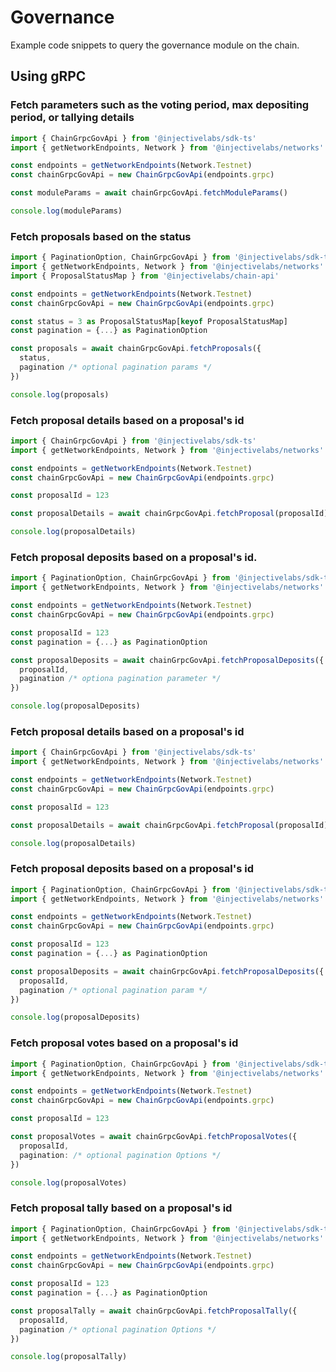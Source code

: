 # Governance

Example code snippets to query the governance module on the chain.

## Using gRPC

### Fetch parameters such as the voting period, max depositing period, or tallying details

```ts
import { ChainGrpcGovApi } from '@injectivelabs/sdk-ts'
import { getNetworkEndpoints, Network } from '@injectivelabs/networks'

const endpoints = getNetworkEndpoints(Network.Testnet)
const chainGrpcGovApi = new ChainGrpcGovApi(endpoints.grpc)

const moduleParams = await chainGrpcGovApi.fetchModuleParams()

console.log(moduleParams)
```

### Fetch proposals based on the status

```ts
import { PaginationOption, ChainGrpcGovApi } from '@injectivelabs/sdk-ts'
import { getNetworkEndpoints, Network } from '@injectivelabs/networks'
import { ProposalStatusMap } from '@injectivelabs/chain-api'

const endpoints = getNetworkEndpoints(Network.Testnet)
const chainGrpcGovApi = new ChainGrpcGovApi(endpoints.grpc)

const status = 3 as ProposalStatusMap[keyof ProposalStatusMap]
const pagination = {...} as PaginationOption

const proposals = await chainGrpcGovApi.fetchProposals({
  status,
  pagination /* optional pagination params */
})

console.log(proposals)
```

### Fetch proposal details based on a proposal's id

```ts
import { ChainGrpcGovApi } from '@injectivelabs/sdk-ts'
import { getNetworkEndpoints, Network } from '@injectivelabs/networks'

const endpoints = getNetworkEndpoints(Network.Testnet)
const chainGrpcGovApi = new ChainGrpcGovApi(endpoints.grpc)

const proposalId = 123

const proposalDetails = await chainGrpcGovApi.fetchProposal(proposalId)

console.log(proposalDetails)
```

### Fetch proposal deposits based on a proposal's id.

```ts
import { PaginationOption, ChainGrpcGovApi } from '@injectivelabs/sdk-ts'
import { getNetworkEndpoints, Network } from '@injectivelabs/networks'

const endpoints = getNetworkEndpoints(Network.Testnet)
const chainGrpcGovApi = new ChainGrpcGovApi(endpoints.grpc)

const proposalId = 123
const pagination = {...} as PaginationOption

const proposalDeposits = await chainGrpcGovApi.fetchProposalDeposits({
  proposalId,
  pagination /* optiona pagination parameter */
})

console.log(proposalDeposits)
```

### Fetch proposal details based on a proposal's id

```ts
import { ChainGrpcGovApi } from '@injectivelabs/sdk-ts'
import { getNetworkEndpoints, Network } from '@injectivelabs/networks'

const endpoints = getNetworkEndpoints(Network.Testnet)
const chainGrpcGovApi = new ChainGrpcGovApi(endpoints.grpc)

const proposalId = 123

const proposalDetails = await chainGrpcGovApi.fetchProposal(proposalId)

console.log(proposalDetails)
```

### Fetch proposal deposits based on a proposal's id

```ts
import { PaginationOption, ChainGrpcGovApi } from '@injectivelabs/sdk-ts'
import { getNetworkEndpoints, Network } from '@injectivelabs/networks'

const endpoints = getNetworkEndpoints(Network.Testnet)
const chainGrpcGovApi = new ChainGrpcGovApi(endpoints.grpc)

const proposalId = 123
const pagination = {...} as PaginationOption

const proposalDeposits = await chainGrpcGovApi.fetchProposalDeposits({
  proposalId,
  pagination /* optional pagination param */
})

console.log(proposalDeposits)
```

### Fetch proposal votes based on a proposal's id

```ts
import { PaginationOption, ChainGrpcGovApi } from '@injectivelabs/sdk-ts'
import { getNetworkEndpoints, Network } from '@injectivelabs/networks'

const endpoints = getNetworkEndpoints(Network.Testnet)
const chainGrpcGovApi = new ChainGrpcGovApi(endpoints.grpc)

const proposalId = 123

const proposalVotes = await chainGrpcGovApi.fetchProposalVotes({
  proposalId,
  pagination: /* optional pagination Options */
})

console.log(proposalVotes)
```

### Fetch proposal tally based on a proposal's id

```ts
import { PaginationOption, ChainGrpcGovApi } from '@injectivelabs/sdk-ts'
import { getNetworkEndpoints, Network } from '@injectivelabs/networks'

const endpoints = getNetworkEndpoints(Network.Testnet)
const chainGrpcGovApi = new ChainGrpcGovApi(endpoints.grpc)

const proposalId = 123
const pagination = {...} as PaginationOption

const proposalTally = await chainGrpcGovApi.fetchProposalTally({
  proposalId,
  pagination /* optional pagination Options */
})

console.log(proposalTally)
```
